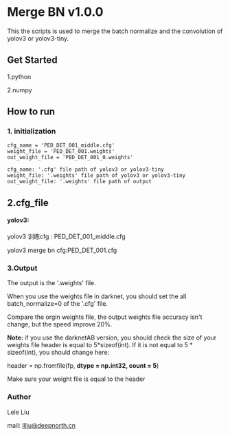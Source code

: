 # Merge BN v1.0.0

This the scripts is used to merge the batch normalize and the convolution of yolov3 or yolov3-tiny.

## Get Started

1.python 

2.numpy

## How to run

### 1. initialization

```
cfg_name = 'PED_DET_001_middle.cfg'   
weight_file = 'PED_DET_001.weights'
out_weight_file = 'PED_DET_001_0.weights'

cfg_name: '.cfg' file path of yolov3 or yolov3-tiny
weight_file: '.weights' file path of yolov3 or yolov3-tiny
out_weight_file: '.weights' file path of output
```
## 2.cfg_file

#### yolov3:

yolov3 训练cfg : PED_DET_001_middle.cfg

yolov3 merge bn cfg:PED_DET_001.cfg

### 3.Output

The output is the '.weights' file.

When you use the weights file in darknet, you should set the all batch_normalize=0 of the '.cfg' file.

Compare the orgin weights file, the output weights file accuracy isn't change, but the speed improve 20%.

**Note:** if you use the darknetAB version, you should check the size of your weights file header is equal to 5*sizeof(int). If it is not equal to 5 * sizeof(int), you should change here:

header = np.fromfile(fp, **dtype = np.int32, count = 5**)

Make sure your weight file is equal to the header

### Author

Lele Liu

mail: llliu@deepnorth.cn